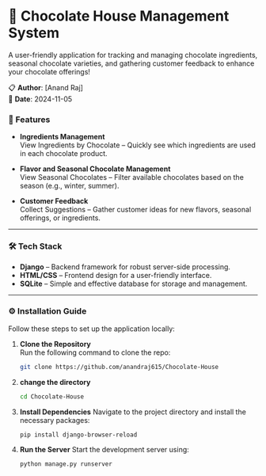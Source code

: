 # 🍫 Chocolate House Management System

A user-friendly application for tracking and managing chocolate ingredients, seasonal chocolate varieties, and gathering customer feedback to enhance your chocolate offerings!

📋 **Author**: [Anand Raj]  
📅 **Date**: 2024-11-05

### 🌟 Features
- **Ingredients Management**  
  View Ingredients by Chocolate – Quickly see which ingredients are used in each chocolate product.

- **Flavor and Seasonal Chocolate Management**  
  View Seasonal Chocolates – Filter available chocolates based on the season (e.g., winter, summer).

- **Customer Feedback**  
  Collect Suggestions – Gather customer ideas for new flavors, seasonal offerings, or ingredients.

---

### 🛠 Tech Stack
- **Django** – Backend framework for robust server-side processing.
- **HTML/CSS** – Frontend design for a user-friendly interface.
- **SQLite** – Simple and effective database for storage and management.

---

### ⚙ Installation Guide
Follow these steps to set up the application locally:

1. **Clone the Repository**  
   Run the following command to clone the repo:
   ```bash
   git clone https://github.com/anandraj615/Chocolate-House

2. **change the directory**
    ```bash
    cd Chocolate-House
4. **Install Dependencies**
    Navigate to the project directory and install the necessary packages:
    ```bash
    pip install django-browser-reload
5. **Run the Server**
    Start the development server using:
    ```bash
    python manage.py runserver



